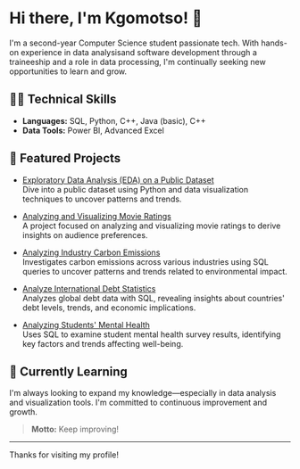 # Hi there, I'm Kgomotso! 👋

I'm a second-year Computer Science student passionate tech. With hands-on experience in data analysisand software development through a traineeship and a role in data processing, I'm continually seeking new opportunities to learn and grow.

## 👩‍💻 Technical Skills

- **Languages:** SQL, Python, C++, Java (basic), C++
- **Data Tools:** Power BI, Advanced Excel


## 🚀 Featured Projects

- [Exploratory Data Analysis (EDA) on a Public Dataset](https://github.com/Kgomotson/HexSoftwares_-Exploratory-Data-Analysis-EDA-on-a-Public-Dataset/blob/main/HexSoftwares_%20Exploratory%20Data%20Analysis%20(EDA)%20on%20a%20Public%20Dataset.ipynb)  
  Dive into a public dataset using Python and data visualization techniques to uncover patterns and trends.

- [Analyzing and Visualizing Movie Ratings](https://github.com/Kgomotson/HexSoftwares_Analyzing-and-Visualizing-Movie-Ratings)  
  A project focused on analyzing and visualizing movie ratings to derive insights on audience preferences.

- [Analyzing Industry Carbon Emissions](https://github.com/Kgomotson/Datacamp-SQL-projects-completed/blob/main/Analyzing%20Industry%20Carbon%20Emissions.ipynb)  
  Investigates carbon emissions across various industries using SQL queries to uncover patterns and trends related to environmental impact.

- [Analyze International Debt Statistics](https://github.com/Kgomotson/Datacamp-SQL-projects-completed/blob/main/Analyze%20International%20Debt%20Statistics.ipynb)  
  Analyzes global debt data with SQL, revealing insights about countries' debt levels, trends, and economic implications.

- [Analyzing Students' Mental Health](https://github.com/Kgomotson/Datacamp-SQL-projects-completed/blob/main/Analyzing%20Students'%20Mental%20Health.ipynb)  
  Uses SQL to examine student mental health survey results, identifying key factors and trends affecting well-being.

## 🌱 Currently Learning

I'm always looking to expand my knowledge—especially in data analysis and visualization tools. I'm committed to continuous improvement and growth.

> **Motto:** Keep improving!

---

Thanks for visiting my profile!
